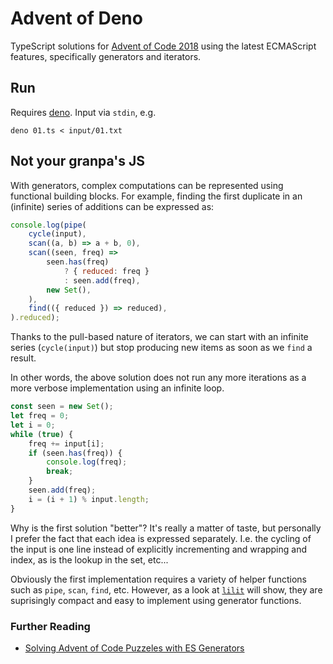 # Advent of Deno
TypeScript solutions for [Advent of Code 2018][AoC] using the latest ECMAScript features, specifically generators and iterators.

[AoC]: https://adventofcode.com/2018

## Run
Requires [deno]. Input via `stdin`, e.g. 

    deno 01.ts < input/01.txt


[deno]: https://deno.land

## Not your granpa's JS
With generators, complex computations can be represented using functional building blocks. For example, finding the first duplicate in an (infinite) series of additions can be expressed as:

~~~js
console.log(pipe(
    cycle(input),
    scan((a, b) => a + b, 0),
    scan((seen, freq) => 
        seen.has(freq)
            ? { reduced: freq }
            : seen.add(freq),
        new Set(),
    ),
    find(({ reduced }) => reduced),
).reduced);
~~~

Thanks to the pull-based nature of iterators, we can start with an infinite series (`cycle(input)`) but stop producing new items as soon as we `find` a result.

In other words, the above solution does not run any more iterations as a more verbose implementation using an infinite loop.

~~~js
const seen = new Set();
let freq = 0;
let i = 0;
while (true) {
    freq += input[i];
    if (seen.has(freq)) {
        console.log(freq);
        break;
    }
    seen.add(freq);
    i = (i + 1) % input.length;
}
~~~

Why is the first solution "better"? It's really a matter of taste, but personally I prefer the fact that each idea is expressed separately. I.e. the cycling of the input is one line instead of explicitly incrementing and wrapping and index, as is the lookup in the set, etc...

Obviously the first implementation requires a variety of helper functions such as `pipe`, `scan`, `find`, etc. However, as a look at [`lilit`](https://github.com/qwtel/lilit) will show, they are suprisingly compact and easy to implement using generator functions.

### Further Reading

* [Solving Advent of Code Puzzeles with ES Generators](https://qwtel.com/posts/software/solving-advent-of-code-puzzeles-with-es-generators/)